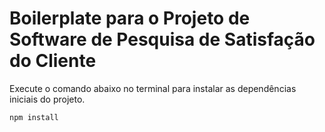 # Boilerplate para o Projeto de Software de Pesquisa de Satisfação do Cliente

Execute o comando abaixo no terminal para instalar as dependências iniciais do projeto.

```cmd
npm install
```